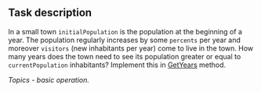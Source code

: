 ## Task description ##

In a small town `initialPopulation` is the population at the beginning of a year. The population regularly increases by some `percents` per year and moreover `visitors` (new inhabitants per year) come to live in the town. How many years does the town need to see its population greater or equal to `currentPopulation` inhabitants? Implement this in [GetYears](PopulationTask/Population.cs#L7) method.

*Topics - basic operation.*
